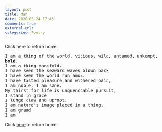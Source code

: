 ```yaml
---
layout: post
title: Man
date: 2020-03-24 17:43
comments: true
external-url:
categories: Poetry
---
```

Click here to return home.

<pre>
I am a thing of the world, vicious, wild, untamed, unkempt, brave, stoic,
<strong>bold</strong>.
I am a thing manifold.
I have seen the seaward waves blown back
I have seen the world run amok.
I have tasted pleasure and withered pain,
I am noble, I am sane.
My thirst for life is unquenchable pursuit,
I stand in grace
I lunge claw and uproot.
I am nature's image placed in a thing,
I am grand
I am
</pre>

Click [here](https://wigdo.github.io/papyrus/) to return home.
